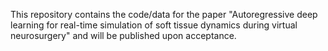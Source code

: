 This repository contains the code/data for the paper "Autoregressive deep learning for real-time simulation of soft tissue
dynamics during virtual neurosurgery" and will be published upon acceptance.